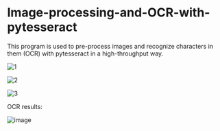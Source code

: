# Image-processing-and-OCR-with-pytesseract
This program is used to pre-process images and recognize characters in them (OCR) with pytesseract in a high-throughput way.

![1](https://github.com/hanfei1986/Image-processing-and-OCR-with-pytesseract/assets/59255164/89b14a39-e009-44b9-b9e5-202b98747c42)

![2](https://github.com/hanfei1986/Image-processing-and-OCR-with-pytesseract/assets/59255164/6e66d958-6cd5-4e68-8006-d031dc6d5181)

![3](https://github.com/hanfei1986/Image-processing-and-OCR-with-pytesseract/assets/59255164/71122853-7f15-4d30-8318-38d5ae460608)

OCR results:

![image](https://github.com/hanfei1986/Image-processing-and-OCR-with-pytesseract/assets/59255164/b833865d-dc68-4345-87c8-9244a3416134)


